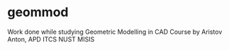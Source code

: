 # geommod
Work done while studying Geometric Modelling in CAD Course by Aristov Anton, APD ITCS NUST MISIS
